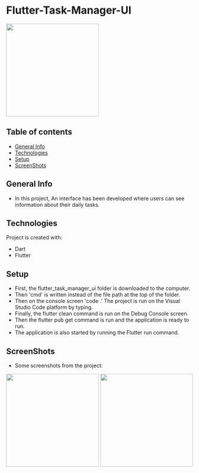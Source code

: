 # Flutter-Task-Manager-UI
<img src="https://user-images.githubusercontent.com/43846785/184098341-8bb2f55e-ccd0-4426-864e-f6c2647cca50.png" width="250">

## Table of contents
* [General Info](#general-info)
* [Technologies](#technologies)
* [Setup](#setup)
* [ScreenShots](#screenshots)

## General Info
* In this project, An interface has been developed where users can see information about their daily tasks.

## Technologies
 Project is created with:
* Dart
* Flutter

## Setup
* First, the flutter_task_manager_ui folder is downloaded to the computer.
* Then 'cmd' is written instead of the file path at the top of the folder.
* Then on the console screen 'code .' The project is run on the Visual Studio Code platform by typing.
* Finally, the flutter clean command is run on the Debug Console screen.
* Then the flutter pub get command is run and the application is ready to run.
* The application is also started by running the Flutter run command.

## ScreenShots
* Some screenshots from the project:

<img src="https://user-images.githubusercontent.com/43846785/184098374-4ac75693-ccee-43b3-8dbc-5978e9475202.png" width="250">
<img src="https://user-images.githubusercontent.com/43846785/184098390-e3a71ed2-47c1-4bc0-879f-58e6edc3e276.png" width="250">

